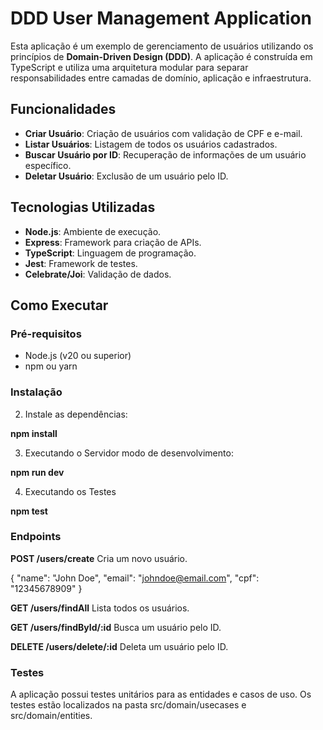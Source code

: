 # DDD User Management Application

Esta aplicação é um exemplo de gerenciamento de usuários utilizando os princípios de **Domain-Driven Design (DDD)**. A aplicação é construída em TypeScript e utiliza uma arquitetura modular para separar responsabilidades entre camadas de domínio, aplicação e infraestrutura.

## Funcionalidades

- **Criar Usuário**: Criação de usuários com validação de CPF e e-mail.
- **Listar Usuários**: Listagem de todos os usuários cadastrados.
- **Buscar Usuário por ID**: Recuperação de informações de um usuário específico.
- **Deletar Usuário**: Exclusão de um usuário pelo ID.

## Tecnologias Utilizadas

- **Node.js**: Ambiente de execução.
- **Express**: Framework para criação de APIs.
- **TypeScript**: Linguagem de programação.
- **Jest**: Framework de testes.
- **Celebrate/Joi**: Validação de dados.

## Como Executar

### Pré-requisitos

- Node.js (v20 ou superior)
- npm ou yarn

### Instalação

2. Instale as dependências:

  **npm install**

3. Executando o Servidor modo de desenvolvimento:

  **npm run dev**

4. Executando os Testes

  **npm test**

### Endpoints

**POST /users/create**
  Cria um novo usuário.

  {
    "name": "John Doe",
    "email": "johndoe@email.com",
    "cpf": "12345678909"
  }

**GET /users/findAll**
  Lista todos os usuários.

**GET /users/findById/:id**
  Busca um usuário pelo ID.

**DELETE /users/delete/:id**
  Deleta um usuário pelo ID.

### Testes
 
A aplicação possui testes unitários para as entidades e casos de uso. Os testes estão localizados na pasta src/domain/usecases e src/domain/entities.